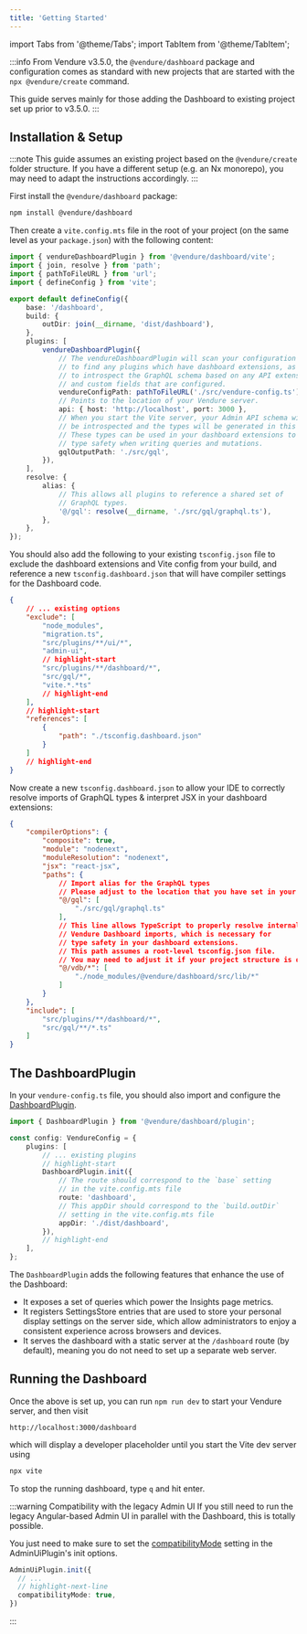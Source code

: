 ```yaml
---
title: 'Getting Started'
---
```


import Tabs from '@theme/Tabs';
import TabItem from '@theme/TabItem';

:::info
From Vendure v3.5.0, the `@vendure/dashboard` package and configuration comes as standard with new projects that are started with
the `npx @vendure/create` command.

This guide serves mainly for those adding the Dashboard to existing project set up prior to v3.5.0.
:::

## Installation & Setup

:::note
This guide assumes an existing project based on the `@vendure/create` folder structure.
If you have a different setup (e.g. an Nx monorepo), you may need to adapt the instructions accordingly.
:::

First install the `@vendure/dashboard` package:

```bash
npm install @vendure/dashboard
```

Then create a `vite.config.mts` file in the root of your project (on the same level as your `package.json`) with the following content:

```ts title="vite.config.mts"
import { vendureDashboardPlugin } from '@vendure/dashboard/vite';
import { join, resolve } from 'path';
import { pathToFileURL } from 'url';
import { defineConfig } from 'vite';

export default defineConfig({
    base: '/dashboard',
    build: {
        outDir: join(__dirname, 'dist/dashboard'),
    },
    plugins: [
        vendureDashboardPlugin({
            // The vendureDashboardPlugin will scan your configuration in order
            // to find any plugins which have dashboard extensions, as well as
            // to introspect the GraphQL schema based on any API extensions
            // and custom fields that are configured.
            vendureConfigPath: pathToFileURL('./src/vendure-config.ts'),
            // Points to the location of your Vendure server.
            api: { host: 'http://localhost', port: 3000 },
            // When you start the Vite server, your Admin API schema will
            // be introspected and the types will be generated in this location.
            // These types can be used in your dashboard extensions to provide
            // type safety when writing queries and mutations.
            gqlOutputPath: './src/gql',
        }),
    ],
    resolve: {
        alias: {
            // This allows all plugins to reference a shared set of
            // GraphQL types.
            '@/gql': resolve(__dirname, './src/gql/graphql.ts'),
        },
    },
});
```

You should also add the following to your existing `tsconfig.json` file to exclude the dashboard extensions and Vite config
from your build, and reference a new `tsconfig.dashboard.json` that will have compiler settings for the Dashboard code.

```json title="tsconfig.json"
{
    // ... existing options
    "exclude": [
        "node_modules",
        "migration.ts",
        "src/plugins/**/ui/*",
        "admin-ui",
        // highlight-start
        "src/plugins/**/dashboard/*",
        "src/gql/*",
        "vite.*.*ts"
        // highlight-end
    ],
    // highlight-start
    "references": [
        {
            "path": "./tsconfig.dashboard.json"
        }
    ]
    // highlight-end
}
```

Now create a new `tsconfig.dashboard.json` to allow your IDE
to correctly resolve imports of GraphQL types & interpret JSX in your dashboard extensions:

```json title="tsconfig.dashboard.json"
{
    "compilerOptions": {
        "composite": true,
        "module": "nodenext",
        "moduleResolution": "nodenext",
        "jsx": "react-jsx",
        "paths": {
            // Import alias for the GraphQL types
            // Please adjust to the location that you have set in your `vite.config.mts`
            "@/gql": [
                "./src/gql/graphql.ts"
            ],
            // This line allows TypeScript to properly resolve internal
            // Vendure Dashboard imports, which is necessary for
            // type safety in your dashboard extensions.
            // This path assumes a root-level tsconfig.json file.
            // You may need to adjust it if your project structure is different.
            "@/vdb/*": [
                "./node_modules/@vendure/dashboard/src/lib/*"
            ]
        }
    },
    "include": [
        "src/plugins/**/dashboard/*",
        "src/gql/**/*.ts"
    ]
}
```

## The DashboardPlugin

In your `vendure-config.ts` file, you should also import and configure the [DashboardPlugin](/reference/core-plugins/dashboard-plugin/).

```ts title="src/vendure-config.ts"
import { DashboardPlugin } from '@vendure/dashboard/plugin';

const config: VendureConfig = {
    plugins: [
        // ... existing plugins
        // highlight-start  
        DashboardPlugin.init({
            // The route should correspond to the `base` setting
            // in the vite.config.mts file
            route: 'dashboard',
            // This appDir should correspond to the `build.outDir`
            // setting in the vite.config.mts file
            appDir: './dist/dashboard',
        }),
        // highlight-end  
    ],
};
```

The `DashboardPlugin` adds the following features that enhance the use of the Dashboard:

- It exposes a set of queries which power the Insights page metrics.
- It registers SettingsStore entries that are used to store your personal display settings on the server side, which
  allow administrators to enjoy a consistent experience across browsers and devices.
- It serves the dashboard with a static server at the `/dashboard` route (by default), meaning you do not
  need to set up a separate web server.

## Running the Dashboard

Once the above is set up, you can run `npm run dev` to start your Vendure server, and then visit

```
http://localhost:3000/dashboard
```

which will display a developer placeholder until you start the Vite dev server using

```bash
npx vite
```

To stop the running dashboard, type `q` and hit enter.

:::warning Compatibility with the legacy Admin UI
If you still need to run the legacy Angular-based Admin UI in parallel with the Dashboard,
this is totally possible.

You just need to make sure to set the [compatibilityMode](/reference/core-plugins/admin-ui-plugin/admin-ui-plugin-options#compatibilitymode) setting in the
AdminUiPlugin's init options.

```ts
AdminUiPlugin.init({
  // ...
  // highlight-next-line  
  compatibilityMode: true,  
})
```
:::

